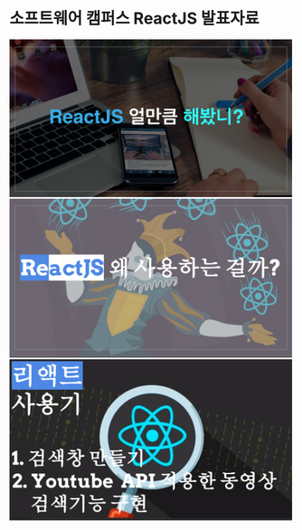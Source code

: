 # 소프트웨어 캠퍼스 ReactJS 발표자료

<img src="./image/main.png" width="500"/>
<img src="./image/first.png" width="500"/>
<img src="./image/second.png" width="500"/>
